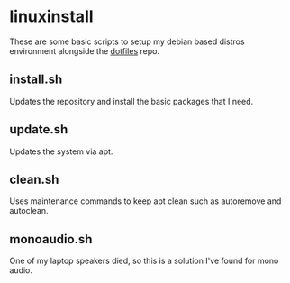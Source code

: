 # linuxinstall
These are some basic scripts to setup my debian based distros environment alongside the [dotfiles](https://github.com/Fritzzin/dotfiles) repo. 

## install.sh
Updates the repository and install the basic packages that I need.

## update.sh
Updates the system via apt.

## clean.sh
Uses maintenance commands to keep apt clean such as autoremove and autoclean.

## monoaudio.sh
One of my laptop speakers died, so this is a solution I've found for mono audio.
